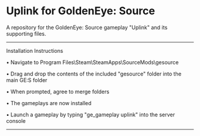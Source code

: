 # Uplink for GoldenEye: Source

A repository for the GoldenEye: Source gameplay "Uplink" and its supporting files.

---

Installation Instructions

• Navigate to Program Files\Steam\SteamApps\SourceMods\gesource

• Drag and drop the contents of the included "gesource" folder into the main GE:S folder

• When prompted, agree to merge folders

• The gameplays are now installed

• Launch a gameplay by typing "ge_gameplay uplink" into the server console

---
